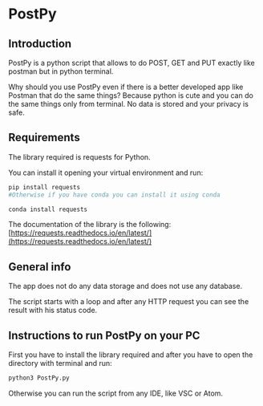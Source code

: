 # PostPy

## Introduction

PostPy is a python script that allows to do POST, GET and PUT exactly like postman but in python terminal.

Why should you use PostPy even if there is a better developed app like Postman that do the same things? Because python is cute and you can do the same things only from terminal.
No data is stored and your privacy is safe.

## Requirements

The library required is requests for Python.

You can install it opening your virtual environment and run:

```python
pip install requests
#Otherwise if you have conda you can install it using conda

conda install requests
```

The documentation of the library is the following: [https://requests.readthedocs.io/en/latest/](https://requests.readthedocs.io/en/latest/)

## General info

The app does not do any data storage and does not use any database.

The script starts with a loop and after any HTTP request you can see the result with his status code.

## Instructions to run PostPy on your PC

First you have to install the library required and after you have to open the directory with terminal and run:

```python
python3 PostPy.py
```

Otherwise you can run the script from any IDE, like VSC or Atom.
